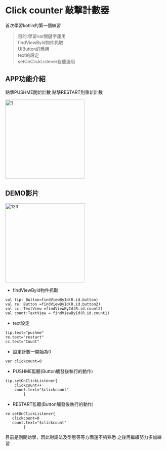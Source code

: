 # Click counter 敲擊計數器
首次學習kotlin的第一個練習
> 目的:學習var關鍵字運用  
  findViewById物件抓取  
  UIButton的應用  
  text的設定  
  setOnClickListener監聽運用  
  
## APP功能介紹
點擊PUSHME開始計數
點擊RESTART則重新計數  

<img width="250" alt="1" src="https://user-images.githubusercontent.com/106436314/170830843-cf50c83b-1198-4e63-aae3-270d953b1237.jpg">

## DEMO影片  
<img width="250" alt="123" src="https://user-images.githubusercontent.com/106436314/171168349-0cbfbdb5-f1fa-49a5-9aed-3b44454c8a70.gif">

* findViewById物件抓取
```
val tip: Button=findViewById(R.id.button)
val re: Button =findViewById(R.id.button2)
val cc: TextView =findViewById(R.id.count2)
val count:TextView = findViewById(R.id.count1)
```
* text設定
```
tip.text="pushme"
re.text="restart"
cc.text="Count"
```
* 設定計數一開始為0
```
var clickcount=0
```
* PUSHME監聽(Button觸發後執行的動作)
```
tip.setOnClickListener{
    clickcount++
    count.text="$clickcount"
        }
```
* RESTART監聽(Button觸發後執行的動作)
```
re.setOnClickListener{
   clickcount=0
   count.text="$clickcount"
        }
```
目前是剛開始學，因此對語法及型態等等方面還不夠熟悉
之後再繼續努力多加練習
